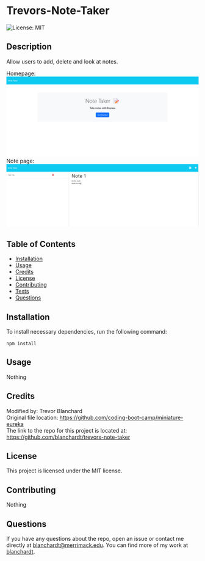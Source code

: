 # Trevors-Note-Taker  
![License: MIT](https://img.shields.io/badge/License-MIT-blue.svg)  

## Description  
Allow users to add, delete and look at notes.  

Homepage:  
![the words Note Taker 📝 Take notes with Express in the middle of the page with a button that says Get Started](./public/assets/images/homepage.png)  
Note page:
![Create a new note with the title of Note 1 and description of Do the trash and Walk the dog, with a save and a new button in the top left](./public/assets/images/note-page.png)

## Table of Contents  
* [Installation](#installation)  
* [Usage](#usage)  
* [Credits](#usage)  
* [License](#license)  
* [Contributing](#contributing)  
* [Tests](#tests)  
* [Questions](#questions)

## Installation  
To install necessary dependencies, run the following command:  

```  
npm install  
```  

## Usage  
Nothing  

## Credits  
Modified by: Trevor Blanchard  
Original file location: https://github.com/coding-boot-camp/miniature-eureka  
The link to the repo for this project is located at: https://github.com/blanchardt/trevors-note-taker  

## License  
This project is licensed under the MIT license.  

## Contributing  
Nothing  

## Questions  
If you have any questions about the repo, open an issue or contact me directly at blanchardt@merrimack.edu.  You can find more of my work at [blanchardt](https://github.com/blanchardt/).  